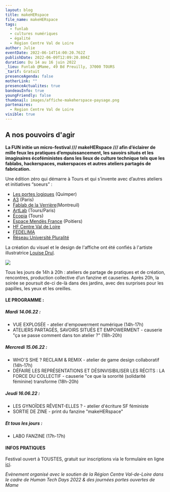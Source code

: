```yaml
---
layout: blog
title: makeHERspace
file_name: makeHERspace
tags:
  - funlab
  - cultures numériques
  - égalité
  - Région Centre Val de Loire
author: Julie
eventDate: 2022-06-14T14:00:20.762Z
publishDate: 2022-06-09T12:09:20.804Z
duration: Du 14 au 16 juin 2022
_lieu: Funlab @Mame, 49 Bd Preuilly, 37000 TOURS
_tarif: Gratuit
presenceAgenda: false
motherLink: ""
presenceActualites: true
bandeauInfo: true
youngFriendly: false
thumbnail: images/affiche-makeherspace-paysage.png
partenaires:
  - Region Centre Val de Loire
visible: true
---
```

## A nos pouvoirs d'agir

**La FUN initie un micro-festival /// makeHERspace /// afin d’éclairer de mille feux les pratiques d’empuissancement, les savoirs situés et les imaginaires écoféministes dans les lieux de culture technique tels que les fablabs, hackerspaces, makerspaces et autres ateliers partagés de fabrication.**

Une édition zéro qui démarre à Tours et qui s’invente avec d’autres ateliers et initiatives “soeurs” :

* [Les portes logiques](https://lesporteslogiques.net/) (Quimper)
* [A3](https://www.instagram.com/a3_collectif/) (Paris)
* [Fablab de la Verrière](http://fablab-laverriere.org/)(Montreuil)
* [ArtLab](https://www.facebook.com/artlabparis93/) (Tours/Paris)
* [Écopia](https://www.ecopia.fr/) (Tours)
* [Espace Mendès France](https://emf.fr/) (Poitiers)
* [HF Centre Val de Loire](https://hf-cvl.org/)
* [FEDELIMA](https://www.fedelima.org/)
* [Réseau Université Pluralité](https://www.plurality-university.org/fr) 

La création du visuel et le design de l'affiche ont été confiés
à l'artiste illustratrice [Louise Drul](https://louisedrulhe.fr/internet-atlas/).

![](images/affiche-makeherspace-final-couleur.png)

Tous les jours de 14h à 20h : ateliers de partage de pratiques et de création, rencontres, production collective d’un fanzine et causeries.
Après 20h, la soirée se poursuit de-ci de-là dans des jardins, avec des surprises pour les papilles, les yeux et les oreilles.

#### LE PROGRAMME :

##### Mardi 14.06.22 :

* VUE EXPLOSÉE - atelier d'empowerment numérique (14h-17h)
* ATELIERS PARTAGÉS, SAVOIRS SITUÉS ET EMPOWERMENT - causerie "ça se passe comment dans ton atelier ?" (18h-20h)

##### Mercredi 15.06.22 :

* WHO'S SHE ? RECLAIM & REMIX - atelier de game design collaboratif (14h-17h)
* DÉFAIRE LES REPRÉSENTATIONS ET DÉSINVISIBILISER LES RÉCITS : LA FORCE DU COLLECTIF - causerie "ce que la sororité (solidarité féminine) transforme (18h-20h)

##### Jeudi 16.06.22 :

* LES GYNOÏDES RÊVENT-ELLES ? - atelier d'écriture SF féministe
* SORTIE DE ZINE - print du fanzine "makeHERspace"

##### Et tous les jours :

* LABO FANZINE (17h-17h)

#### INFOS PRATIQUES

Festival ouvert à TOUSTES, gratuit sur inscriptions via le formulaire en ligne [ici](https://framaforms.org/makeherspace-141516-juin-2022-au-funlab-a-tours-1654076994).

*Evènement organisé avec le soutien de la Région Centre Val-de-Loire
dans le cadre de Human Tech Days 2022 & des journées portes ouvertes de Mame*